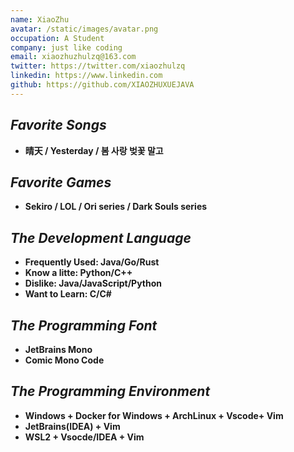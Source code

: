 ```yaml
---
name: XiaoZhu
avatar: /static/images/avatar.png
occupation: A Student
company: just like coding
email: xiaozhuzhulzq@163.com
twitter: https://twitter.com/xiaozhulzq
linkedin: https://www.linkedin.com
github: https://github.com/XIAOZHUXUEJAVA
---
```


## _Favorite Songs_

- **晴天 / Yesterday / 봄 사랑 벚꽃 말고**

## _Favorite Games_

- **Sekiro / LOL / Ori series / Dark Souls series**

## _The Development Language_

- **Frequently Used: Java/Go/Rust**
- **Know a litte: Python/C++**
- **Dislike: Java/JavaScript/Python**
- **Want to Learn: C/C#**

## _The Programming Font_

- **JetBrains Mono**
- **Comic Mono Code**

## _The Programming Environment_

- **Windows + Docker for Windows + ArchLinux + Vscode+ Vim**
- **JetBrains(IDEA) + Vim**
- **WSL2 + Vsocde/IDEA + Vim**
